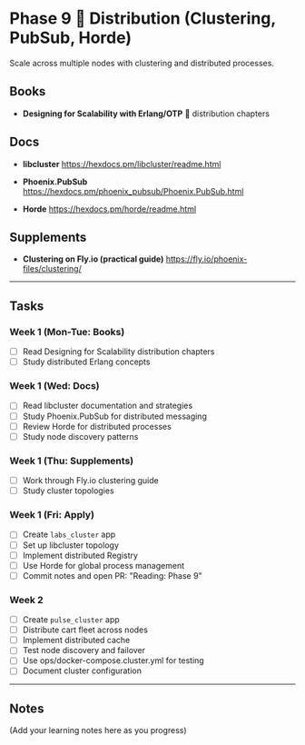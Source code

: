 # Phase 9  Distribution (Clustering, PubSub, Horde)

Scale across multiple nodes with clustering and distributed processes.

## Books
- **Designing for Scalability with Erlang/OTP**  distribution chapters

## Docs
- **libcluster**
  https://hexdocs.pm/libcluster/readme.html

- **Phoenix.PubSub**
  https://hexdocs.pm/phoenix_pubsub/Phoenix.PubSub.html

- **Horde**
  https://hexdocs.pm/horde/readme.html

## Supplements
- **Clustering on Fly.io (practical guide)**
  https://fly.io/phoenix-files/clustering/

---

## Tasks

### Week 1 (Mon-Tue: Books)
- [ ] Read Designing for Scalability distribution chapters
- [ ] Study distributed Erlang concepts

### Week 1 (Wed: Docs)
- [ ] Read libcluster documentation and strategies
- [ ] Study Phoenix.PubSub for distributed messaging
- [ ] Review Horde for distributed processes
- [ ] Study node discovery patterns

### Week 1 (Thu: Supplements)
- [ ] Work through Fly.io clustering guide
- [ ] Study cluster topologies

### Week 1 (Fri: Apply)
- [ ] Create `labs_cluster` app
- [ ] Set up libcluster topology
- [ ] Implement distributed Registry
- [ ] Use Horde for global process management
- [ ] Commit notes and open PR: "Reading: Phase 9"

### Week 2
- [ ] Create `pulse_cluster` app
- [ ] Distribute cart fleet across nodes
- [ ] Implement distributed cache
- [ ] Test node discovery and failover
- [ ] Use ops/docker-compose.cluster.yml for testing
- [ ] Document cluster configuration

---

## Notes

(Add your learning notes here as you progress)
